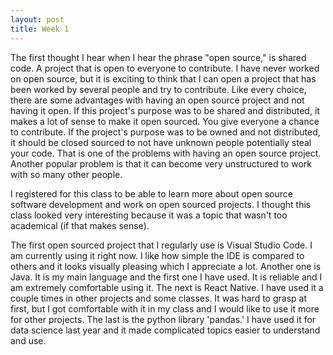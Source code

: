 ```yaml
---
layout: post
title: Week 1
---
```


The first thought I hear when I hear the phrase "open source," is shared code. A project that is open to everyone to contribute. I have never worked on open source, but it is exciting to think that I can open a project that has been worked by several people and try to contribute. Like every choice, there are some advantages with having an open source project and not having it open. If this project's purpose was to be shared and distributed, it makes a lot of sense to make it open sourced. You give everyone a chance to contribute. If the project's purpose was to be owned and not distributed, it should be closed sourced to not have unknown people potentially steal your code. That is one of the problems with having an open source project. Another popular problem is that it can become very unstructured to work with so many other people.

I registered for this class to be able to learn more about open source software development and work on open sourced projects. I thought this class looked very interesting because it was a topic that wasn't too academical (if that makes sense).

The first open sourced project that I regularly use is Visual Studio Code. I am currently using it right now. I like how simple the IDE is compared to others and it looks visually pleasing which I appreciate a lot. Another one is Java. It is my main language and the first one I have used. It is reliable and I am extremely comfortable using it. The next is React Native. I have used it a couple times in other projects and some classes. It was hard to grasp at first, but I got comfortable with it in my class and I would like to use it more for other projects. The last is the python library 'pandas.' I have used it for data science last year and it made complicated topics easier to understand and use.
